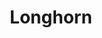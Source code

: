 ---
codehost: https://github.com/longhorn/longhorn
logohandle: longhornio
sort: longhorn
title: Longhorn
website: https://longhorn.io/
---